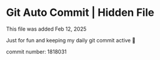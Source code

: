 # Git Auto Commit | Hidden File

This file was added Feb 12, 2025

Just for fun and keeping my daily git commit active 🤪

commit number: 1818031

